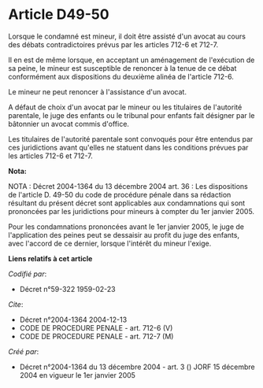 # Article D49-50

Lorsque le condamné est mineur, il doit être assisté d'un avocat au cours des débats contradictoires prévus par les articles
712-6 et 712-7.

Il en est de même lorsque, en acceptant un aménagement de l'exécution de sa peine, le mineur est susceptible de renoncer à la
tenue de ce débat conformément aux dispositions du deuxième alinéa de l'article 712-6.

Le mineur ne peut renoncer à l'assistance d'un avocat.

A défaut de choix d'un avocat par le mineur ou les titulaires de l'autorité parentale, le juge des enfants ou le tribunal
pour enfants fait désigner par le bâtonnier un avocat commis d'office.

Les titulaires de l'autorité parentale sont convoqués pour être entendus par ces juridictions avant qu'elles ne statuent dans
les conditions prévues par les articles 712-6 et 712-7.

**Nota:**

NOTA : Décret 2004-1364 du 13 décembre 2004 art. 36 : Les dispositions de l'article D. 49-50 du code de procédure pénale dans
sa rédaction résultant du présent décret sont applicables aux condamnations qui sont prononcées par les juridictions pour
mineurs à compter du 1er janvier 2005.

Pour les condamnations prononcées avant le 1er janvier 2005, le juge de l'application des peines peut se dessaisir au profit
du juge des enfants, avec l'accord de ce dernier, lorsque l'intérêt du mineur l'exige.

**Liens relatifs à cet article**

_Codifié par_:

  - Décret n°59-322 1959-02-23

_Cite_:

  - Décret n°2004-1364 2004-12-13
  - CODE DE PROCEDURE PENALE - art. 712-6 (V)
  - CODE DE PROCEDURE PENALE - art. 712-7 (M)

_Créé par_:

  - Décret n°2004-1364 du 13 décembre 2004 - art. 3 () JORF 15 décembre 2004 en vigueur le 1er janvier 2005
